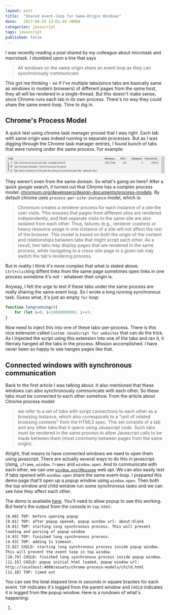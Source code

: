 ```yaml
---
layout: post
title:  "Shared event-loop for Same-Origin Windows"
date:   2017-08-25 13:01:49 +0000
categories: javascript
tags: javascript
published: false
---
```


I was recently reading a post shared by my colleague about microtask and macrotask. I stumbled upon a line that says 

> All windows on the same origin share an event loop as they can synchronously communicate.

This got me thinking - so if I've multiple tabs(since tabs are basically same as windows in modern browsers) of different pages from the same host, they all will be rendered in a single-thread. But this doesn't make sense, since Chrome runs each tab in its own process. There's no way they could share the same event-loop. Time to dig in.


## Chrome's Process Model

A quick test using chrome task manager proved that I was right. Each tab with same origin was indeed running in separate processes. But as I was digging through the Chrome task manager entries, I found bunch of tabs that were running under the same process. For example:

![task-manager](/assets/chrome-process-models/chrome-task-manager-1.png)

They weren't even from the same domain. So what's going on here? After a quick google search, it turned out that Chrome has a complex process model: [chromium.org/developers/design-documents/process-models](https://www.chromium.org/developers/design-documents/process-models). By default chrome uses `process-per-site-instance` model, which is:

> Chromium creates a renderer process for each instance of a site the user visits. This ensures that pages from different sites are rendered independently, and that separate visits to the same site are also isolated from each other. Thus, failures (e.g., renderer crashes) or heavy resource usage in one instance of a site will not affect the rest of the browser. This model is based on both the origin of the content and relationships between tabs that might script each other. As a result, two tabs may display pages that are rendered in the same process, while navigating to a cross-site page in a given tab may switch the tab's rendering process.

But in reality I think it's more complex that what is stated above. `Ctrl+click`ing diffent links from the same page sometimes open links in one process sometime it's not - whatever their origin is.

Anyway, I felt the urge to test if these tabs under the same process are really sharing the same event loop. So I wrote a long running synchronous task. Guess what, it's just an empty `for` loop:

```js
function longrunning(){
    for (let i=0; i<10000000000; i++);
}
```
Now need to inject this into one of these tabs-per-process. There is this nice extension called `Custom JavaScript for websites` that can do the trick. As I iinjected the script using this extension into one of the tabs and ran it, it literraly hanged all the tabs in the process. Mission accomplished. I have never been so happy to see hanges pages like that.

## Connected windows with synchronous communication

Back to the first article I was talking about. It also mentioned that these windows can also synchronously communicate with each other. So these tabs must be connected to each other somehow. From the article about Chrome process model:

> we refer to a set of tabs with script connections to each other as a browsing instance, which also corresponds to a "unit of related browsing contexts" from the HTML5 spec. This set consists of a tab and any other tabs that it opens using Javascript code. Such tabs must be rendered in the same process to allow Javascript calls to be made between them (most commonly between pages from the same origin).

Alright, that means to have connected windows we need to open them using javascript. There are actually several ways to do this in javascript. Using, `iframe`, `window.frames` and `window.open`. And to communicate with each other, we can use [`window.postMessage`](https://developer.mozilla.org/en-US/docs/Web/API/Window/postMessage) web api. We can also easily test if tabs opened with `window.open` share the same event-loop. I prepared this demo page that'll open up a popup window using `window.open`. Then both the top window and child window run some synchronous tasks and we can see how they affect each other.

The demo is available [here](/assets/chrome-process-models/top.html). You'll need to allow popup to see this working. But here's the output from the console in `top.html`:

```
[0.00] TOP: before opening popup
[0.01] TOP: after popup opened, popup window url: about:blank
[0.01] TOP: starting long synchronous process. This will prevent loading and parsing of popup window
[4.93] TOP: finished long synchronous process.
[4.93] TOP: adding 1s timeout.
[5.82] CHILD: starting long synchronous process inside popup window. This will prevent the event loop in top window
[10.79] CHILD: finished long synchronous process inside popup window.
[11.15] CHILD: popup initial html loaded, popup window url: http://localhost:4000/assets/chrome-process-models/child.html
[11.18] TOP: timed out
```

You can see the total elapsed time in seconds in square brackes for each event. `TOP` indicates it's logged from the parent window and `CHILD` indicates it is logged from the popup window. Here is a rundown of what's happening:

1.
